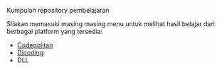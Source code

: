 Kumpulan repository pembelajaran

Silakan memasuki masing masing menu untuk melihat hasil belajar dari berbagai platform yang tersedia:
- [Codepolitan](https://bayufadayan.github.io/study-repo/codepolitan)
- [Dicoding](https://bayufadayan.github.io/study-repo/dicoding)
- DLL
